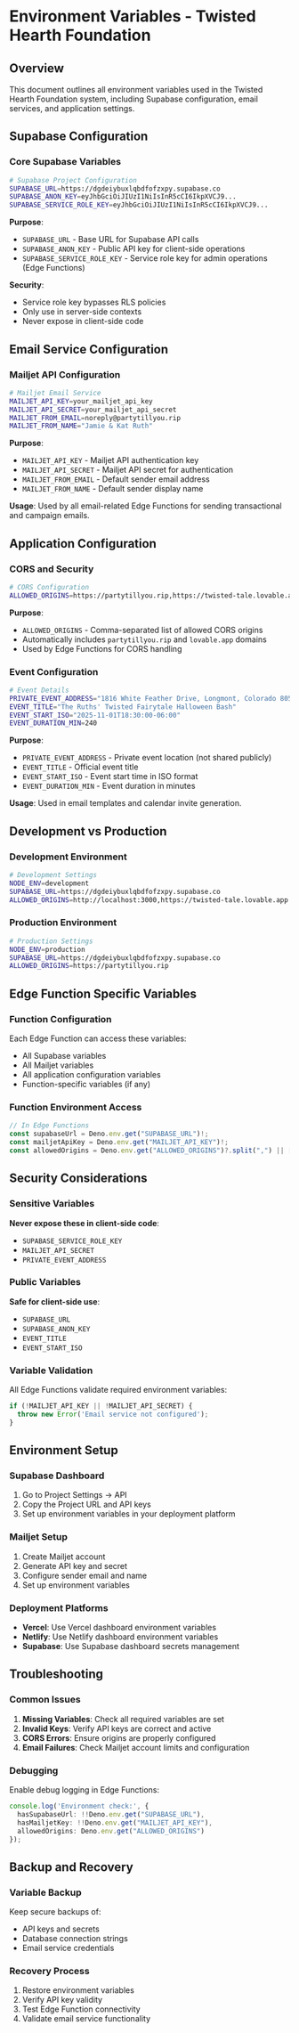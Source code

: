 # Environment Variables - Twisted Hearth Foundation

## Overview
This document outlines all environment variables used in the Twisted Hearth Foundation system, including Supabase configuration, email services, and application settings.

## Supabase Configuration

### Core Supabase Variables
```bash
# Supabase Project Configuration
SUPABASE_URL=https://dgdeiybuxlqbdfofzxpy.supabase.co
SUPABASE_ANON_KEY=eyJhbGciOiJIUzI1NiIsInR5cCI6IkpXVCJ9...
SUPABASE_SERVICE_ROLE_KEY=eyJhbGciOiJIUzI1NiIsInR5cCI6IkpXVCJ9...
```

**Purpose**: 
- `SUPABASE_URL` - Base URL for Supabase API calls
- `SUPABASE_ANON_KEY` - Public API key for client-side operations
- `SUPABASE_SERVICE_ROLE_KEY` - Service role key for admin operations (Edge Functions)

**Security**: 
- Service role key bypasses RLS policies
- Only use in server-side contexts
- Never expose in client-side code

## Email Service Configuration

### Mailjet API Configuration
```bash
# Mailjet Email Service
MAILJET_API_KEY=your_mailjet_api_key
MAILJET_API_SECRET=your_mailjet_api_secret
MAILJET_FROM_EMAIL=noreply@partytillyou.rip
MAILJET_FROM_NAME="Jamie & Kat Ruth"
```

**Purpose**:
- `MAILJET_API_KEY` - Mailjet API authentication key
- `MAILJET_API_SECRET` - Mailjet API secret for authentication
- `MAILJET_FROM_EMAIL` - Default sender email address
- `MAILJET_FROM_NAME` - Default sender display name

**Usage**: Used by all email-related Edge Functions for sending transactional and campaign emails.

## Application Configuration

### CORS and Security
```bash
# CORS Configuration
ALLOWED_ORIGINS=https://partytillyou.rip,https://twisted-tale.lovable.app
```

**Purpose**:
- `ALLOWED_ORIGINS` - Comma-separated list of allowed CORS origins
- Automatically includes `partytillyou.rip` and `lovable.app` domains
- Used by Edge Functions for CORS handling

### Event Configuration
```bash
# Event Details
PRIVATE_EVENT_ADDRESS="1816 White Feather Drive, Longmont, Colorado 80504"
EVENT_TITLE="The Ruths' Twisted Fairytale Halloween Bash"
EVENT_START_ISO="2025-11-01T18:30:00-06:00"
EVENT_DURATION_MIN=240
```

**Purpose**:
- `PRIVATE_EVENT_ADDRESS` - Private event location (not shared publicly)
- `EVENT_TITLE` - Official event title
- `EVENT_START_ISO` - Event start time in ISO format
- `EVENT_DURATION_MIN` - Event duration in minutes

**Usage**: Used in email templates and calendar invite generation.

## Development vs Production

### Development Environment
```bash
# Development Settings
NODE_ENV=development
SUPABASE_URL=https://dgdeiybuxlqbdfofzxpy.supabase.co
ALLOWED_ORIGINS=http://localhost:3000,https://twisted-tale.lovable.app
```

### Production Environment
```bash
# Production Settings
NODE_ENV=production
SUPABASE_URL=https://dgdeiybuxlqbdfofzxpy.supabase.co
ALLOWED_ORIGINS=https://partytillyou.rip
```

## Edge Function Specific Variables

### Function Configuration
Each Edge Function can access these variables:
- All Supabase variables
- All Mailjet variables
- All application configuration variables
- Function-specific variables (if any)

### Function Environment Access
```typescript
// In Edge Functions
const supabaseUrl = Deno.env.get("SUPABASE_URL")!;
const mailjetApiKey = Deno.env.get("MAILJET_API_KEY")!;
const allowedOrigins = Deno.env.get("ALLOWED_ORIGINS")?.split(",") || [];
```

## Security Considerations

### Sensitive Variables
**Never expose these in client-side code**:
- `SUPABASE_SERVICE_ROLE_KEY`
- `MAILJET_API_SECRET`
- `PRIVATE_EVENT_ADDRESS`

### Public Variables
**Safe for client-side use**:
- `SUPABASE_URL`
- `SUPABASE_ANON_KEY`
- `EVENT_TITLE`
- `EVENT_START_ISO`

### Variable Validation
All Edge Functions validate required environment variables:
```typescript
if (!MAILJET_API_KEY || !MAILJET_API_SECRET) {
  throw new Error('Email service not configured');
}
```

## Environment Setup

### Supabase Dashboard
1. Go to Project Settings → API
2. Copy the Project URL and API keys
3. Set up environment variables in your deployment platform

### Mailjet Setup
1. Create Mailjet account
2. Generate API key and secret
3. Configure sender email and name
4. Set up environment variables

### Deployment Platforms
- **Vercel**: Use Vercel dashboard environment variables
- **Netlify**: Use Netlify dashboard environment variables
- **Supabase**: Use Supabase dashboard secrets management

## Troubleshooting

### Common Issues
1. **Missing Variables**: Check all required variables are set
2. **Invalid Keys**: Verify API keys are correct and active
3. **CORS Errors**: Ensure origins are properly configured
4. **Email Failures**: Check Mailjet account limits and configuration

### Debugging
Enable debug logging in Edge Functions:
```typescript
console.log('Environment check:', {
  hasSupabaseUrl: !!Deno.env.get("SUPABASE_URL"),
  hasMailjetKey: !!Deno.env.get("MAILJET_API_KEY"),
  allowedOrigins: Deno.env.get("ALLOWED_ORIGINS")
});
```

## Backup and Recovery

### Variable Backup
Keep secure backups of:
- API keys and secrets
- Database connection strings
- Email service credentials

### Recovery Process
1. Restore environment variables
2. Verify API key validity
3. Test Edge Function connectivity
4. Validate email service functionality